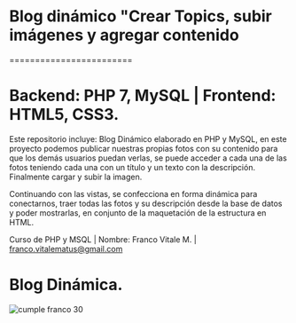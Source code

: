 # Blog dinámico "Crear Topics, subir imágenes y agregar contenido

========================
# Backend: PHP 7, MySQL | Frontend: HTML5, CSS3.

Este repositorio incluye: Blog Dinámico elaborado en PHP y MySQL, en este proyecto podemos publicar nuestras propias fotos con su contenido para que los demás usuarios puedan verlas, se puede acceder a cada una de las fotos teniendo cada una con un título y un texto con la descripción. Finalmente cargar y subir la imagen.

Continuando con las vistas, se confecciona en forma dinámica para conectarnos, traer todas las fotos y su descripción desde la base de datos y poder mostrarlas, en conjunto de la maquetación de la estructura en HTML.

Curso de PHP y MSQL | Nombre: Franco Vitale M. | franco.vitalematus@gmail.com

# Blog Dinámica.

![cumple franco 30](https://user-images.githubusercontent.com/66401629/87844228-4ca24880-c889-11ea-89c7-acd07f389c37.jpeg)


